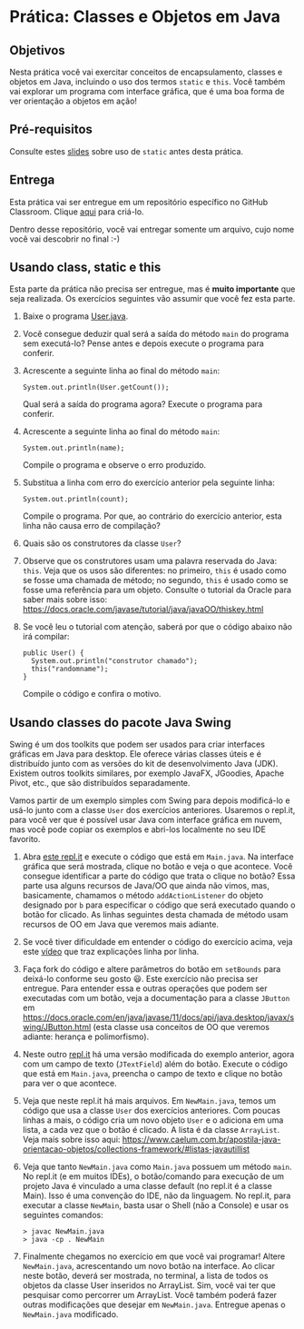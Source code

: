 # Prática: Classes e Objetos em Java


## Objetivos
Nesta prática você vai exercitar conceitos de encapsulamento, classes e objetos em Java, incluindo o uso dos termos `static` e `this`. Você também vai explorar um programa com interface gráfica, que é uma boa forma de ver orientação a objetos em ação!

## Pré-requisitos

Consulte estes [slides](https://docs.google.com/presentation/d/1fdbKfM4GmvfZxQVXi_5fBL7HetkdCx74z-Ih0vjmQZw/edit?usp=sharing) sobre uso de `static` antes desta prática.

## Entrega

Esta prática vai ser entregue em um repositório específico no GitHub Classroom. Clique [aqui](https://classroom.github.com/a/H4FZZxHT) para criá-lo. 

Dentro desse repositório, você vai entregar somente um arquivo, cujo nome você vai descobrir no final :-)



## Usando class, static e this



Esta parte da prática não precisa ser entregue, mas é **muito importante** que seja realizada. Os exercícios seguintes vão assumir que você fez esta parte.

1. Baixe o programa [User.java](src/User.java).

2. Você consegue deduzir qual será a saída do método `main` do programa sem executá-lo? Pense antes e depois execute o programa para conferir.

3. Acrescente a seguinte linha ao final do método `main`:
   ```
   System.out.println(User.getCount());
   ```
   Qual será a saída do programa agora? Execute o programa para conferir.
   
4. Acrescente a seguinte linha ao final do método `main`:
   ```
   System.out.println(name);
   ```
   Compile o programa e observe o erro produzido.

5. Substitua a linha com erro do exercício anterior pela seguinte linha:
   ```
   System.out.println(count);
   ```
   Compile o programa. Por que, ao contrário do exercício anterior, esta linha não causa erro de compilação?
   
6. Quais são os construtores da classe `User`?

7. Observe que os construtores usam uma palavra reservada do Java: `this`.  Veja que os usos são diferentes: no primeiro, `this` é usado como se fosse uma chamada de método; no segundo, `this` é usado como se fosse uma referência para um objeto. Consulte o tutorial da Oracle para saber mais sobre isso: https://docs.oracle.com/javase/tutorial/java/javaOO/thiskey.html


8. Se você leu o tutorial com atenção, saberá por que o código abaixo não irá compilar:
   ```
   public User() {
     System.out.println("construtor chamado");
     this("randomname");
   }
   ```
   Compile o código e confira o motivo.
   


## Usando classes do pacote Java Swing
   
   
Swing é um dos toolkits que podem ser usados para criar interfaces gráficas em Java para desktop. Ele oferece várias classes úteis e é distribuído junto com as versões do kit de desenvolvimento Java (JDK). Existem outros toolkits similares, por exemplo JavaFX, JGoodies, Apache Pivot, etc., que são distribuídos separadamente.

Vamos partir de um exemplo simples com Swing para depois modificá-lo e usá-lo junto com a classe `User` dos exercícios anteriores. Usaremos o repl.it, para você ver que é possível usar Java com interface gráfica em nuvem, mas você pode copiar os exemplos e abri-los localmente no seu IDE favorito.

1. Abra [este repl.it](https://repl.it/@AndreaSchwertne/java03swing) e execute o código que está em `Main.java`.  Na interface gráfica que será mostrada, clique no botão e veja o que acontece. Você consegue identificar a parte do código que trata o clique no botão? Essa parte usa alguns recursos de Java/OO que ainda não vimos, mas, basicamente, chamamos o método `addActionListener` do objeto designado por `b` para especificar o código que será executado quando o botão for clicado. As linhas seguintes desta chamada de método usam recursos de OO em Java que veremos mais adiante.


2. Se você tiver dificuldade em entender o código do exercício acima, veja este [vídeo](https://drive.google.com/file/d/1WiuyRxfp6PPM5eCvksbB_2e-bRlmZHid/view?usp=sharing) que traz explicações linha por linha.

2. Faça fork do código e altere parâmetros do botão em `setBounds` para deixá-lo conforme seu gosto :smiley:.  Este exercício não precisa ser entregue. Para entender essa e outras operações que podem ser executadas com um botão, veja a documentação para a classe `JButton` em https://docs.oracle.com/en/java/javase/11/docs/api/java.desktop/javax/swing/JButton.html (esta classe usa conceitos de OO que veremos adiante: herança e polimorfismo).

3. Neste outro [repl.it](https://repl.it/@AndreaSchwertne/java03swinguser) há uma versão modificada do exemplo anterior, agora com um campo de texto (`JTextField`) além do botão. Execute o código que está em `Main.java`, preencha o campo de texto e clique no botão para ver o que acontece.

4. Veja que neste repl.it há mais arquivos. Em `NewMain.java`, temos um código que usa a classe `User` dos exercícios anteriores. Com poucas linhas a mais, o código cria um novo objeto `User` e o adiciona em uma lista, a cada vez que o botão é clicado. A lista é da classe `ArrayList`. Veja mais sobre isso aqui: https://www.caelum.com.br/apostila-java-orientacao-objetos/collections-framework/#listas-javautillist

5. Veja que tanto `NewMain.java` como `Main.java` possuem um método `main`. No repl.it (e em muitos IDEs), o botão/comando para execução de um projeto Java é vinculado a uma classe default (no repl.it é a classe Main). Isso é uma convenção do IDE, não da linguagem. No repl.it, para executar a classe `NewMain`, basta usar o Shell (não a Console) e usar os seguintes comandos: 
   ```
   > javac NewMain.java
   > java -cp . NewMain
   ```

6. Finalmente chegamos no exercício em que você vai programar! Altere `NewMain.java`, acrescentando um novo botão na interface. Ao clicar neste botão, deverá ser mostrada, no terminal, a lista de todos os objetos da classe User inseridos no ArrayList. Sim, você vai ter que pesquisar como percorrer um ArrayList. Você também poderá fazer outras modificações que desejar em `NewMain.java`. Entregue apenas o `NewMain.java` modificado.




























